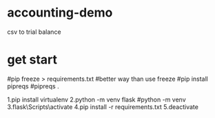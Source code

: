 # accounting-demo
csv to trial balance

# get start

#pip freeze > requirements.txt
#better way than use freeze
#pip install pipreqs
#pipreqs .

1.pip install virtualenv
2.python -m venv flask
#python<version> -m venv <virtual-environment-name>
3.flask\Scripts\activate
4.pip install -r requirements.txt
5.deactivate
